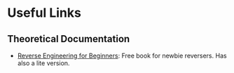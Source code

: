 # Useful Links

## Theoretical Documentation
* [Reverse Engineering for Beginners](https://www.reddit.com/r/ReverseEngineering/comments/4bgl5s/reverse_engineering_for_beginners_free_900_page/): Free book for newbie reversers. Has also a lite version.